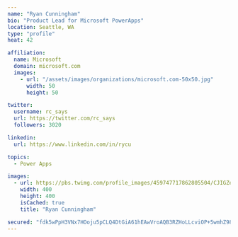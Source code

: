 ```yaml
---
name: "Ryan Cunningham"
bio: "Product Lead for Microsoft PowerApps"
location: Seattle, WA
type: "profile"
heat: 42

affiliation:
  name: Microsoft
  domain: microsoft.com
  images:
    - url: "/assets/images/organizations/microsoft.com-50x50.jpg"
      width: 50
      height: 50

twitter:
  username: rc_says
  url: https://twitter.com/rc_says
  followers: 3020

linkedin:
  url: https://www.linkedin.com/in/rycu

topics:
  - Power Apps

images:
  - url: https://pbs.twimg.com/profile_images/459747717862805504/CJIGZejd_400x400.png
    width: 400
    height: 400
    isCached: true
    title: "Ryan Cunningham"

secured: "fdk5wPpH3VNx7HOoju5pCLQ4DtGiA61hEAwVroAQB3RZHoLLcviOP+5wmhZ98ymeU5TXGb369qYYJuafz5E4qmI2hZnV/9ObZ4Q99L+VFroQU4WvtcyyU2B0M8NX6J+iDStP4PsKoRFCWN6HSwNhrf4E+lek4GUMSyviGhgHrMP/HfpE4UlzmmjPS7ghDMM+iKLXiJTx4QdL0HBgtdPAzsdqfr3ZDdp2jhaoSPaDCRYdXMLCiqha5QvsyNFBsv6vA+NaNNOZEuTfh7FwgjMepepwG5TVCvxkBRg3PaO90jVRe5o2Nb23/pXi7dH67qkSK/npWRRmi7BMSIYrz6WBBAGp02+NuDUWRviuvAcGFHB+MuUGQET+zNwoFwVYxjLybpxHa8edE7z7PNR4rH4oqxjBWlYNrnS7t9QFk9F/mFs=;R7XszCquaoklvFZE0Xeg/w=="
---
```


